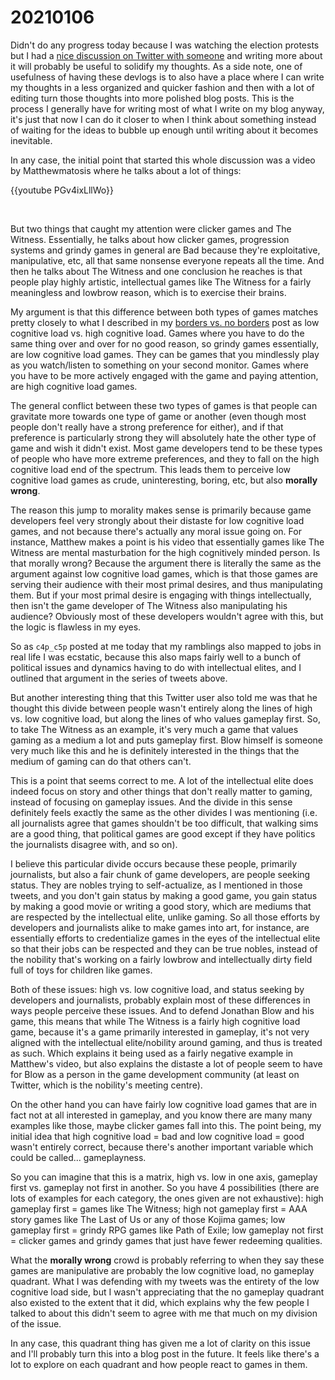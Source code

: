 <!--
title: 20210106
-->

# 20210106

Didn't do any progress today because I was watching the election protests but I had a [nice discussion on Twitter with someone](https://twitter.com/c4p_c5p/status/1346831944919764992) and writing more
about it will probably be useful to solidify my thoughts. As a side note, one of usefulness of having these devlogs is to also have a place where I can write my thoughts in a less organized and quicker
fashion and then with a lot of editing turn those thoughts into more polished blog posts. This is the process I generally have for writing most of what I write on my blog anyway, it's just that now I can do
it closer to when I think about something instead of waiting for the ideas to bubble up enough until writing about it becomes inevitable.

In any case, the initial point that started this whole discussion was a video by Matthewmatosis where he talks about a lot of things:

{{youtube PGv4ixLllWo}}

<br>

But two things that caught my attention were clicker games and The Witness. Essentially, he talks about how clicker games, progression systems and grindy games in general are Bad because they're exploitative,
manipulative, etc, all that same nonsense everyone repeats all the time. And then he talks about The Witness and one conclusion he reaches is that people play highly artistic, intellectual games like The
Witness for a fairly meaningless and lowbrow reason, which is to exercise their brains.

My argument is that this difference between both types of games matches pretty closely to what I described in my [borders vs. no borders](https://a327ex.substack.com/p/borders-vs-no-borders) post as
low cognitive load vs. high cognitive load. Games where you have to do the same thing over and over for no good reason, so grindy games essentially, are low cognitive load games. They can be games that
you mindlessly play as you watch/listen to something on your second monitor. Games where you have to be more actively engaged with the game and paying attention, are high cognitive load games.

The general conflict between these two types of games is that people can gravitate more towards one type of game or another (even though most people don't really have a strong preference for either),
and if that preference is particularly strong they will absolutely hate the other type of game and wish it didn't exist. Most game developers tend to be these types of people who have more extreme
preferences, and they to fall on the high cognitive load end of the spectrum. This leads them to perceive low cognitive load games as crude, uninteresting, boring, etc, but also **morally wrong**.

The reason this jump to morality makes sense is primarily because game developers feel very strongly about their distaste for low cognitive load games, and not because there's actually any moral issue going
on. For instance, Matthew makes a point is his video that essentially games like The Witness are mental masturbation for the high cognitively minded person. Is that morally wrong? Because the argument there
is literally the same as the argument against low cognitive load games, which is that those games are serving their audience with their most primal desires, and thus manipulating them. But if your most
primal desire is engaging with things intellectually, then isn't the game developer of The Witness also manipulating his audience? Obviously most of these developers wouldn't agree with this, but the
logic is flawless in my eyes.

So as `c4p_c5p` posted at me today that my ramblings also mapped to jobs in real life I was ecstatic, because this also maps fairly well to a bunch of political issues and dynamics having to do with
intellectual elites, and I outlined that argument in the series of tweets above. 

But another interesting thing that this Twitter user also told me was that he thought this divide between people wasn't entirely along the lines of high vs. low cognitive load, but along the lines of
who values gameplay first. So, to take The Witness as an example, it's very much a game that values gaming as a medium a lot and puts gameplay first.
Blow himself is someone very much like this and he is definitely interested in the things that the medium of gaming can do that others can't.

This is a point that seems correct to me. A lot of the intellectual elite does indeed focus on story and other things that don't really matter to gaming, instead of focusing on gameplay issues.
And the divide in this sense definitely feels exactly the same as the other divides I was mentioning (i.e. all journalists agree that games shouldn't be too difficult, that walking sims are a good thing, that
political games are good except if they have politics the journalists disagree with, and so on). 

I believe this particular divide occurs because these people, primarily journalists, but also a fair chunk of game developers, are people seeking status. They are nobles trying to self-actualize, as I
mentioned in those tweets, and you don't gain status by making a good game, you gain status by making a good movie or writing a good story, which are mediums that are respected by the intellectual elite,
unlike gaming. So all those efforts by developers and journalists alike to make games into art, for instance, are essentially efforts to credentialize games in the eyes of the intellectual elite so that
their jobs can be respected and they can be true nobles, instead of the nobility that's working on a fairly lowbrow and intellectually dirty field full of toys for children like games.

Both of these issues: high vs. low cognitive load, and status seeking by developers and journalists, probably explain most of these differences in ways people perceive these issues. And to defend
Jonathan Blow and his game, this means that while The Witness is a fairly high cognitive load game, because it's a game primarily interested in gameplay, it's not very aligned with the intellectual
elite/nobility around gaming, and thus is treated as such. Which explains it being used as a fairly negative example in Matthew's video, but also explains the distaste a lot of people seem to have
for Blow as a person in the game development community (at least on Twitter, which is the nobility's meeting centre).

On the other hand you can have fairly low cognitive load games that are in fact not at all interested in gameplay, and you know there are many many examples like those, maybe clicker games fall into this.
The point being, my initial idea that high cognitive load = bad and low cognitive load = good wasn't entirely correct, because there's another important variable which could be called... gameplayness.

So you can imagine that this is a matrix, high vs. low in one axis, gameplay first vs. gameplay not first in another. So you have 4 possibilities (there are lots of examples for each category, the ones
given are not exhaustive): high gameplay first = games like The Witness; high not gameplay first = AAA story games like The Last of Us or any of those Kojima games; 
low gameplay first = grindy RPG games like Path of Exile; low gameplay not first = clicker games and grindy games that just have fewer redeeming qualities.

What the **morally wrong** crowd is probably referring to when they say these games are manipulative are probably the low cognitive load, no gameplay quadrant. What I was defending with my tweets was the
entirety of the low cognitive load side, but I wasn't appreciating that the no gameplay quadrant also existed to the extent that it did, which explains why the few people I talked to about this didn't seem
to agree with me that much on my division of the issue.

In any case, this quadrant thing has given me a lot of clarity on this issue and I'll probably turn this into a blog post in the future. It feels like there's a lot to explore on each quadrant
and how people react to games in them.
